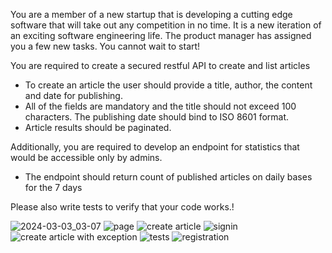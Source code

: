 You are a member of a new startup that is developing a cutting edge software that will take out any competition in no time.
It is a new iteration of an exciting software engineering life. The product manager has assigned you a few new tasks. You cannot wait to start!

You are required to create a secured restful API to create and list articles
- To create an article the user should provide a title, author, the content and date for publishing.
- All of the fields are mandatory and the title should not exceed 100 characters. The publishing date should bind to ISO 8601 format.
- Article results should be paginated.

Additionally, you are required to develop an endpoint for statistics that would be accessible only by admins.
- The endpoint should return count of published articles on daily bases for the 7 days

Please also write tests to verify that your code works.!

![2024-03-03_03-07](https://github.com/Vadzimkuzmenka94/test-task-02-03-2024/assets/85760475/f06663d0-ea56-4a92-8b7c-850b3bf1388a)
![page](https://github.com/Vadzimkuzmenka94/test-task-02-03-2024/assets/85760475/eb302f7f-2643-40dc-9313-ba4ccfdeda07)
![create article](https://github.com/Vadzimkuzmenka94/test-task-02-03-2024/assets/85760475/51062b45-5494-47b3-9bff-4d2a3af59fca)
![signin](https://github.com/Vadzimkuzmenka94/test-task-02-03-2024/assets/85760475/bdd9c13e-a8f3-422c-8a49-53811f597ccb)
![create article with exception](https://github.com/Vadzimkuzmenka94/test-task-02-03-2024/assets/85760475/933ca493-31f8-4347-a308-c6847b5fdd06)
![tests](https://github.com/Vadzimkuzmenka94/test-task-02-03-2024/assets/85760475/50e6baaa-46bd-4de7-b205-8099a5ef5dbf)
![registration](https://github.com/Vadzimkuzmenka94/test-task-02-03-2024/assets/85760475/2eaa8591-aa9e-42fb-85cd-4d661a66ad17)
